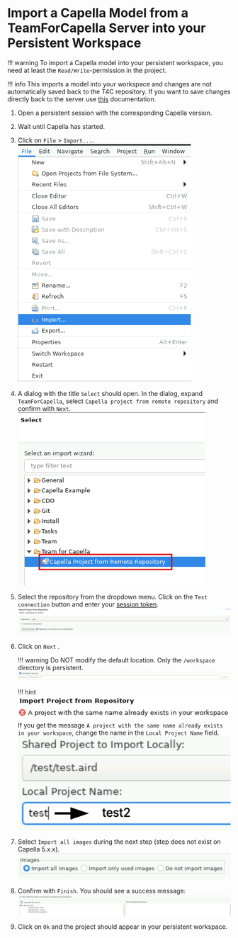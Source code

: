 <!--
 ~ SPDX-FileCopyrightText: Copyright DB InfraGO AG and contributors
 ~ SPDX-License-Identifier: Apache-2.0
 -->

# Import a Capella Model from a TeamForCapella Server into your Persistent Workspace

<!-- prettier-ignore -->
!!! warning
    To import a Capella model into your persistent workspace, you need
    at least the `Read/Write`-permission in the project.

<!-- prettier-ignore -->
!!! info
    This imports a model into your workspace and changes are not automatically saved
    back to the T4C repository. If you want to save changes directly back to the server
    use [this](../../../../sessions/flows/t4c.md) documentation.

1. Open a persistent session with the corresponding Capella version.
1. Wait until Capella has started.
1. Click on `File` > `Import...`. <br />
   ![Capella import dialog](./capella-import-dialog.png)
1. A dialog with the title `Select` should open. In the dialog, expand
   `TeamForCapella`, select `Capella project from remote repository` and
   confirm with `Next`.
   ![Import project from remote repository](./project-from-remote-repository.png)
1. Select the repository from the dropdown menu. Click on the `Test connection`
   button and enter your [session token](../../../../sessions/flows/t4c.md).
   ![Select repository for import](./import-repository-selection.png)
1. Click on `Next` .
   <!-- prettier-ignore -->
    !!! warning
        Do NOT modify the default location. Only the `/workspace` directory is persistent.
        ![Use default location](./use-default-location.png)
   <!-- prettier-ignore -->
    !!! hint
        ![Project already exists in workspace](./project-already-exists-in-workspace.png)
        If you get the message `A project with the same name already exists in your workspace`,
        change the name in the `Local Project Name` field.
        ![Change local project name](./change-local-project-name.png)

1. Select `Import all images` during the next step (step does not exist on
   Capella 5.x.x). ![Import all images](./import-all-images.png)
1. Confirm with `Finish`. You should see a success message:
   ![Imported resources](./imported-resources-message.png)
1. Click on `Ok` and the project should appear in your persistent workspace.
